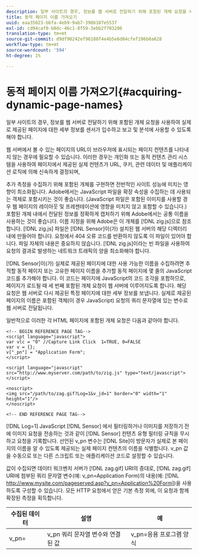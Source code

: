 ```yaml
---
description: 일부 사이트의 경우, 정보를 웹 서버로 전달하기 위해 포함된 개체 요청을 사용하여 실제로 제공된 페이지에 대한 세부 정보를 센서가 입수하고 보고 및 분석에 사용할 수 있도록 해야 합니다.
title: 동적 페이지 이름 가져오기
uuid: eaa35023-bbfa-4eb9-9ab7-3986187e5537
exl-id: cd94caf0-b0dc-46c1-8f59-3ebb2f703286
translation-type: tm+mt
source-git-commit: d9df90242ef96188f4e4b5e6d04cfef196b0a628
workflow-type: tm+mt
source-wordcount: '594'
ht-degree: 1%

---
```


# 동적 페이지 이름 가져오기{#acquiring-dynamic-page-names}

일부 사이트의 경우, 정보를 웹 서버로 전달하기 위해 포함된 개체 요청을 사용하여 실제로 제공된 페이지에 대한 세부 정보를 센서가 입수하고 보고 및 분석에 사용할 수 있도록 해야 합니다.

웹 서버에서 볼 수 있는 페이지의 URL이 브라우저에 표시되는 페이지 컨텐츠를 나타내지 않는 경우에 필요할 수 있습니다. 이러한 경우는 개인화 또는 동적 컨텐츠 관리 시스템을 사용하여 페이지에서 제공된 실제 컨텐츠가 URL, 쿠키, 관련 데이터 및 애플리케이션 로직에 의해 신속하게 결정되며,

추가 측정을 수집하기 위해 포함된 개체를 구현하면 전반적인 사이트 성능에 미치는 영향이 최소화됩니다. Adobe에서는 JavaScript 파일을 확장 속성을 수집하는 데 사용되는 객체로 포함시키는 것이 좋습니다. (JavaScript 파일은 포함된 이미지를 사용할 경우 웹 페이지의 레이아웃 및 프레젠테이션에 영향을 미치지 않고 포함할 수 있습니다.) 포함된 개체 내에서 전달된 정보를 정확하게 캡처하기 위해 Adobe에서는 공통 이름을 사용하는 것이 좋습니다. 이름 지정을 위해 Adobe은 이 개체를 [!DNL zig.js]으로 참조합니다. [!DNL zig.js] 파일은 [!DNL Sensor]이(가) 설치된 웹 서버의 해당 디렉터리 내에 만들어야 합니다. 요청에서 404 오류 코드를 반환하지 않도록 이 파일이 있어야 합니다. 파일 자체의 내용은 중요하지 않습니다. [!DNL zig.js]이라는 빈 파일을 사용하여 요청의 결과로 발생하는 네트워크 트래픽의 양을 최소화해야 합니다.

[!DNL Sensor]이(가) 실제로 제공된 페이지에 대한 사용 가능한 이름을 수집하려면 추적할 동적 페이지 또는 고유한 페이지 이름을 추가할 동적 페이지에 몇 줄의 JavaScript 코드를 추가해야 합니다. 이 코드는 페이지에 JavaScript의 코드 조각을 포함하므로, 페이지가 로드될 때 세 번째 포함된 개체 요청이 웹 서버에 이루어지도록 합니다. 해당 요청은 웹 서버로 다시 제공된 특정 페이지에 대한 세부 정보를 보냅니다. 실제로 제공된 페이지의 이름은 포함된 객체(이 경우 JavaScript) 요청의 쿼리 문자열에 있는 변수로 웹 서버로 전달됩니다.

일반적으로 이러한 각 HTML 페이지에 포함된 개체 요청은 다음과 같아야 합니다.

```
<!-- BEGIN REFERENCE PAGE TAG--> 
<script language="javascript"> 
var vlc = "0" //Capture Link Click  1=TRUE, 0=FALSE 
var v = {}; 
v["_pn"] = "Application Form"; 
</script> 
 
<script language="javascript" src=”http://www.myserver.com/path/to/zig.js" type="text/javascript"></script> 
 
<noscript> 
<img src="/path/to/zag.gif?Log=1&v_jd=1" border="0" width="1" height="1"/> 
</noscript> 
 
<!-- END REFERENCE PAGE TAG-->
```

[!DNL Log=1] JavaScript [!DNL Sensor] 에서 필터링하거나 이미지를 저장하기 전에 이미지 요청을 전송하는 것과 같이  [!DNL Sensor] 컨텐츠 유형 필터링 규칙을 무시하고 요청을 기록합니다. 선언된 v_pn 변수는 [!DNL Site]이 방문자가 실제로 본 페이지의 이름을 알 수 있도록 제공되는 실제 페이지 컨텐츠의 이름을 식별합니다. v_pn 값을 수동으로 또는 다른 스크립트 또는 애플리케이션 코드로 설정할 수 있습니다.

값이 수집되면 데이터 워크벤치 서버가 [!DNL zag.gif] URI의 증대로, [!DNL zag.gif] URI에 첨부된 쿼리 문자열 변수(예: v_pn=Application Form)의 내용(예: [!DNL http://www.mysite.com/pageserved.asp?v_pn=Application%20Form])을 사용하도록 구성할 수 있습니다. 모든 HTTP 요청에서 얻은 기본 측정 외에, 이 요청과 함께 확장된 측정을 획득합니다.

| 수집된 데이터 | 설명 | 예 |
|---|---|---|
| v_pn= | v_pn 쿼리 문자열 변수와 연결된 값 | v_pn=응용 프로그램 양식 |
